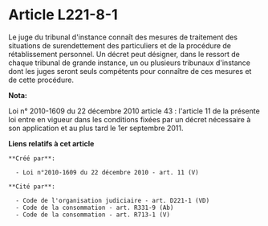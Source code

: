 # Article L221-8-1

Le juge du tribunal d'instance connaît des mesures de traitement des situations de surendettement des particuliers et de la
procédure de rétablissement personnel. Un décret peut désigner, dans le ressort de chaque tribunal de grande instance, un ou
plusieurs tribunaux d'instance dont les juges seront seuls compétents pour connaître de ces mesures et de cette procédure.

**Nota:**

Loi n° 2010-1609 du 22 décembre 2010 article 43 : l'article 11 de la présente loi entre en vigueur dans les conditions fixées
par un décret nécessaire à son application et au plus tard le 1er septembre 2011.

**Liens relatifs à cet article**

	**Créé par**:

	  - Loi n°2010-1609 du 22 décembre 2010 - art. 11 (V)

	**Cité par**:

	  - Code de l'organisation judiciaire - art. D221-1 (VD)
	  - Code de la consommation - art. R331-9 (Ab)
	  - Code de la consommation - art. R713-1 (V)

